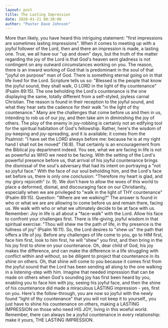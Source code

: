 ```yaml
---
layout: post
title: The Lasting Impression
date: 2020-01-21 00:30:00
author: "Pastor Dave Johnson"
---
```


More than likely, you have heard this intriguing statement: "first impressions are sometimes lasting impressions". When it comes to meeting up with a joyful follower of the Lord, then and there an impression is made, a lasting one. True, we all have our "up and down" days, but the truth of the matter regarding the joy of the Lord is that God's heaven sent gladness is not contingent on any outward circumstances working on you. The reason, there is an inward working of God that is predominant in the soul of that "joyful on purpose" man of God. There is something eternal going on in that life lived for the Lord. Scripture tells us so: "Blessed is the people that know the joyful sound, they shall walk, O LORD in the light of thy countenance" (Psalm 89:15). The one beholding the Lord's countenance is the one displaying the same, totally different from a self-styled, joyless carnal Christian. The reason is found in their reception to the joyful sound, and what they hear sets the cadence for their walk "in the light of thy countenance." Many are the challenges that come before us and then in us, intending to rob us of our joy, and then take aim in diminishing the joy of others. The ploy of the enemy in joy-robbing is certainly not an edifying tool for the spiritual habitation of God's fellowship. Rather, here's the wisdom of joy-keeping and joy-spreading, and it is available; it comes from the Psalmist: "I have set the LORD always before me: because he is at my right hand I shall not be moved" (16:8). That certainly is an encouragement from the Biblical joy department indeed. You see, what we are facing in life is not as powerful as WHO we need to be facing. With the setting of the Lord's powerful presence before us, that arrival of his joyful countenance brings the dismissal of the soul's adversary that had its intent on portraying a "not so joyful face." With the face of our soul beholding him, and the Lord's face set before us, there is only one conclusion: "Therefore my heart is glad, and my glory rejoiceth" (v. 9). We don't have to allow the woes of this world to place a deformed, dismal, and discouraging face on our Christianity, especially when we are privileged to "walk in the light of THY countenance" (Psalm 89:15). Question: "Where are we walking?" The answer is found in who or what we are are allowing to come before us and remain there, facing us. We walk with who or what we ultimately decide to be at face with us. Remember: Joy in life is all about a "face-walk" with the Lord. Allow his face to confront your challenges first. There is life-giving, joyful wisdom in that spiritual exercise: "Thou will shew me the path of life, in thy presence is the fullness of joy" (Psalm 16:11). So, the Lord desires to "shew us" the path that offers a life of joy. Before any challenges of life come to you, go to HIM first, face him first, look to him first, he will "shew" you first, and then bring in the his joy first to shine on your countenance. Oh, dear child of God, his joy makes the difference, and can make the difference in a life struggling with conflict within and without, so be diligent to project that countenance in its shine on others. Oh, that shine will come to you because it comes first from the joyful sound that the Lord has been sending all along to the one walking in a listening-step with him. Imagine that needed impression that can be made on others when God's sounding joy has first been heard by you, enabling you to face him with joy, seeing his joyful face, and then the shine of his countenance did made a miraculous LASTING impression - yes, first on you. Here's the follow-through, you are now so joyful with the newly found "light of thy countenance" that you will not keep it to yourself,, you just have to shine his countenance on others, making a LASTING IMPRESSION on those who need HIS JOY, living in this woeful world. Remember, there can always be a joyful countenance in every relationship: make it yours, THE LASTING IMPRESSION.
